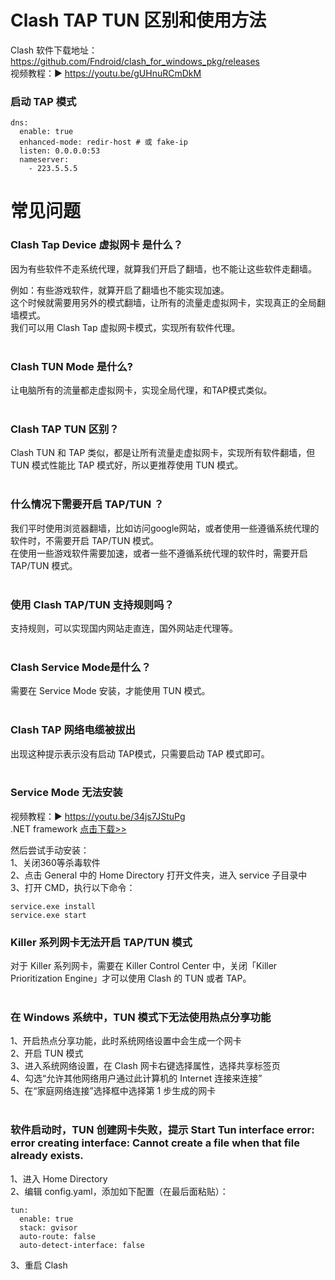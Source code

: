 # Clash TAP TUN 区别和使用方法

Clash 软件下载地址：https://github.com/Fndroid/clash_for_windows_pkg/releases<br>
视频教程：▶ https://youtu.be/gUHnuRCmDkM

### 启动 TAP 模式

    dns:
      enable: true
      enhanced-mode: redir-host # 或 fake-ip
      listen: 0.0.0.0:53
      nameserver:
        - 223.5.5.5
        
# 常见问题
### Clash Tap Device 虚拟网卡 是什么？
因为有些软件不走系统代理，就算我们开启了翻墙，也不能让这些软件走翻墙。<br>

例如：有些游戏软件，就算开启了翻墙也不能实现加速。<br>
这个时候就需要用另外的模式翻墙，让所有的流量走虚拟网卡，实现真正的全局翻墙模式。<br>
我们可以用 Clash Tap 虚拟网卡模式，实现所有软件代理。<br><br>

### Clash TUN Mode 是什么?
让电脑所有的流量都走虚拟网卡，实现全局代理，和TAP模式类似。<br><br>

### Clash TAP TUN 区别？
Clash TUN 和 TAP 类似，都是让所有流量走虚拟网卡，实现所有软件翻墙，但TUN 模式性能比 TAP 模式好，所以更推荐使用 TUN 模式。<br><br>

### 什么情况下需要开启 TAP/TUN ？
我们平时使用浏览器翻墙，比如访问google网站，或者使用一些遵循系统代理的软件时，不需要开启 TAP/TUN 模式。<br>
在使用一些游戏软件需要加速，或者一些不遵循系统代理的软件时，需要开启 TAP/TUN 模式。 <br><br>

### 使用 Clash TAP/TUN 支持规则吗？
支持规则，可以实现国内网站走直连，国外网站走代理等。<br><br>

### Clash Service Mode是什么？
需要在 Service Mode 安装，才能使用 TUN 模式。<br><br>

### Clash TAP 网络电缆被拔出
出现这种提示表示没有启动 TAP模式，只需要启动 TAP 模式即可。<br><br>

### Service Mode 无法安装
视频教程：▶ https://youtu.be/34js7JStuPg<br>
.NET framework  <a href="https://dotnet.microsoft.com/zh-cn/download/dotnet-framework/net48" target="_blank">点击下载>></a><br>

然后尝试手动安装：<br>
1、关闭360等杀毒软件<br>
2、点击 General 中的 Home Directory 打开文件夹，进入 service 子目录中<br>
3、打开 CMD，执行以下命令：<br>

    service.exe install
    service.exe start


### Killer 系列网卡无法开启 TAP/TUN 模式
对于 Killer 系列网卡，需要在 Killer Control Center 中，关闭「Killer Prioritization Engine」才可以使用 Clash 的 TUN 或者 TAP。<br><br>


### 在 Windows 系统中，TUN 模式下无法使用热点分享功能
1、开启热点分享功能，此时系统网络设置中会生成一个网卡<br>
2、开启 TUN 模式<br>
3、进入系统网络设置，在 Clash 网卡右键选择属性，选择共享标签页<br>
4、勾选“允许其他网络用户通过此计算机的 Internet 连接来连接”<br>
5、在“家庭网络连接”选择框中选择第 1 步生成的网卡<br><br>


### 软件启动时，TUN 创建网卡失败，提示 Start Tun interface error: error creating interface: Cannot create a file when that file already exists.
1、进入 Home Directory<br>
2、编辑 config.yaml，添加如下配置（在最后面粘贴）：<br>

    tun:
      enable: true
      stack: gvisor
      auto-route: false
      auto-detect-interface: false
3、重启 Clash
  


